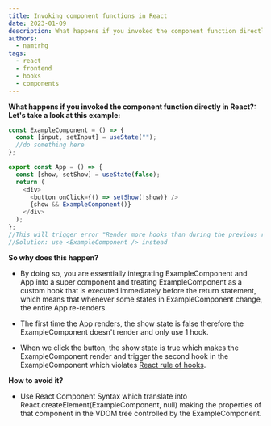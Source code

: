 ```yaml
---
title: Invoking component functions in React
date: 2023-01-09
description: What happens if you invoked the component function directly in React?
authors:
  - namtrhg
tags:
  - react
  - frontend
  - hooks
  - components
---
```


**What happens if you invoked the component function directly in React?:
Let's take a look at this example:**

```javascript
const ExampleComponent = () => {
  const [input, setInput] = useState("");
  //do something here
};

export const App = () => {
  const [show, setShow] = useState(false);
  return (
    <div>
      <button onClick={() => setShow(!show)} />
      {show && ExampleComponent()}
    </div>
  );
};
//This will trigger error "Render more hooks than during the previous render"
//Solution: use <ExampleComponent /> instead
```

**So why does this happen?**

- By doing so, you are essentially integrating ExampleComponent and App into a super component and treating ExampleComponent as a custom hook that is executed immediately before the return statement, which means that whenever some states in ExampleComponent change, the entire App re-renders.

- The first time the App renders, the show state is false therefore the ExampleComponent doesn't render and only use 1 hook.

- When we click the button, the show state is true which makes the ExampleComponent render and trigger the second hook in the ExampleComponent which violates [React rule of hooks](https://reactjs.org/docs/hooks-rules.html).

**How to avoid it?**

- Use React Component Syntax <ExampleComponent /> which translate into React.createElement(ExampleComponent, null) making the properties of that component in the VDOM tree controlled by the ExampleComponent.
